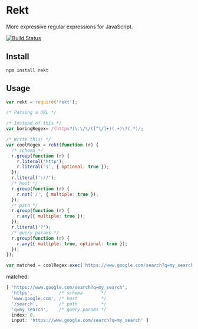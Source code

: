 # Rekt

More expressive regular expressions for JavaScript.

[![Build Status](https://travis-ci.org/JonAbrams/rekt.svg)](https://travis-ci.org/JonAbrams/rekt)

## Install

```
npm install rekt
```

## Usage

```javascript
var rekt = require('rekt');

/* Parsing a URL */

/* Instead of this */
var boringRegex= /(https?)\:\/\/([^\/]+)(.+)\?(.*)/;

/* Write this! */
var coolRegex = rekt(function (r) {
  /* schema */
  r.group(function (r) {
    r.literal('http');
    r.literal('s', { optional: true });
  });
  r.literal('://');
  /* host */
  r.group(function (r) {
    r.not('/', { multiple: true });
  });
  /* path */
  r.group(function (r) {
    r.any({ multiple: true });
  });
  r.literal('?');
  /* query params */
  r.group(function (r) {
    r.any({ multiple: true, optional: true });
  });
});

var matched = coolRegex.exec('https://www.google.com/search?q=my_search');
```
matched:
```javascript
[ 'https://www.google.com/search?q=my_search',
  'https',          /* schema       */
  'www.google.com', /* host         */
  '/search',        /* path         */
  'q=my_search',    /* query params */
  index: 0,
  input: 'https://www.google.com/search?q=my_search' ]
```
